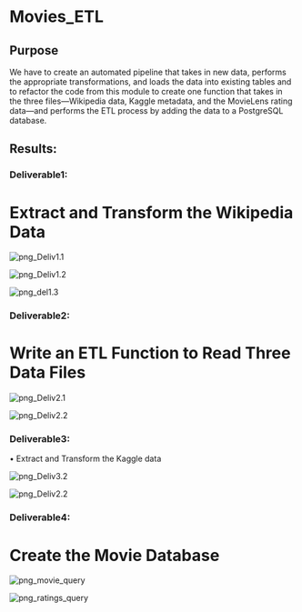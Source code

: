 # Movies_ETL
## Purpose

We have to create an automated pipeline that takes in new data, performs the appropriate transformations, and loads the data into existing tables and to refactor the code from this module to create one function that takes in the three files—Wikipedia data, Kaggle metadata, and the MovieLens rating data—and performs the ETL process by adding the data to a PostgreSQL database.
## Results:

### Deliverable1:
# Extract and Transform the Wikipedia Data


![png_Deliv1.1](https://github.com/Ruma-T/Movies_ETL/blob/main/Resources/Deliv1.1.PNG)


![png_Deliv1.2](https://github.com/Ruma-T/Movies_ETL/blob/main/Resources/Del1.2.PNG)



![png_del1.3](https://github.com/Ruma-T/Movies_ETL/blob/main/Resources/del1.3.PNG)


### Deliverable2:
# Write an ETL Function to Read Three Data Files

![png_Deliv2.1](https://github.com/Ruma-T/Movies_ETL/blob/main/Resources/Del2.1.PNG)



![png_Deliv2.2](https://github.com/Ruma-T/Movies_ETL/blob/main/Resources/Del2.2.PNG)


### Deliverable3:
•	Extract and Transform the Kaggle data

![png_Deliv3.2](https://github.com/Ruma-T/Movies_ETL/blob/main/Resources/Del3.2.PNG)



![png_Deliv2.2](https://github.com/Ruma-T/Movies_ETL/blob/main/Resources/Del2.2.PNG)


### Deliverable4:
#	Create the Movie Database


![png_movie_query](https://github.com/Ruma-T/Movies_ETL/blob/main/Resources/movie_query.PNG)





![png_ratings_query](https://github.com/Ruma-T/Movies_ETL/blob/main/Resources/ratings_query.PNG)



